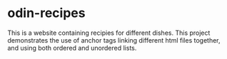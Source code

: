 # odin-recipes
This is a website containing recipies for different dishes.
This project demonstrates the use of anchor tags linking 
different html files together, and using both ordered and 
unordered lists.